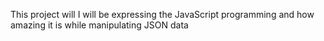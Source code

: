 This project will I will be expressing the JavaScript programming and how amazing it is while manipulating JSON data